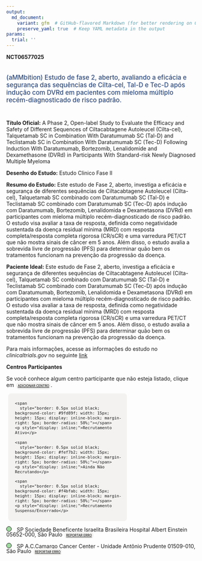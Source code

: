 ```yaml
---
output: 
  md_document:
    variant: gfm  # GitHub-flavored Markdown (for better rendering on GitHub)
    preserve_yaml: true  # Keep YAML metadata in the output
params:
  trial: ''
---
```


**NCT06577025**

<div style="padding: 5px 5px 5px 0px; font-size: 1.20em; font-weight: 500; color: #2E4A7F; text-align: left; margin-bottom: 20px">

(aMMbition) Estudo de fase 2, aberto, avaliando a eficácia e segurança
das sequências de Cilta-cel, Tal-D e Tec-D após indução com DVRd em
pacientes com mieloma múltiplo recém-diagnosticado de risco padrão.

</div>

**Título Oficial:** A Phase 2, Open-label Study to Evaluate the Efficacy
and Safety of Different Sequences of Ciltacabtagene Autoleucel
(Cilta-cel), Talquetamab SC in Combination With Daratumumab SC (Tal-D)
and Teclistamab SC in Combination With Daratumumab SC (Tec-D) Following
Induction With Daratumumab, Bortezomib, Lenalidomide and Dexamethasone
(DVRd) in Participants With Standard-risk Newly Diagnosed Multiple
Myeloma

**Desenho do Estudo:** Estudo Clinico Fase II

**Resumo do Estudo:** Este estudo de Fase 2, aberto, investiga a
eficácia e segurança de diferentes sequências de Ciltacabtagene
Autoleucel (Cilta-cel), Talquetamab SC combinado com Daratumumab SC
(Tal-D) e Teclistamab SC combinado com Daratumumab SC (Tec-D) após
indução com Daratumumab, Bortezomib, Lenalidomida e Dexametasona (DVRd)
em participantes com mieloma múltiplo recém-diagnosticado de risco
padrão. O estudo visa avaliar a taxa de resposta, definida como
negatividade sustentada da doença residual mínima (MRD) com resposta
completa/resposta completa rigorosa (CR/sCR) e uma varredura PET/CT que
não mostra sinais de câncer em 5 anos. Além disso, o estudo avalia a
sobrevida livre de progressão (PFS) para determinar quão bem os
tratamentos funcionam na prevenção da progressão da doença.

**Paciente Ideal:** Este estudo de Fase 2, aberto, investiga a eficácia
e segurança de diferentes sequências de Ciltacabtagene Autoleucel
(Cilta-cel), Talquetamab SC combinado com Daratumumab SC (Tal-D) e
Teclistamab SC combinado com Daratumumab SC (Tec-D) após indução com
Daratumumab, Bortezomib, Lenalidomida e Dexametasona (DVRd) em
participantes com mieloma múltiplo recém-diagnosticado de risco padrão.
O estudo visa avaliar a taxa de resposta, definida como negatividade
sustentada da doença residual mínima (MRD) com resposta
completa/resposta completa rigorosa (CR/sCR) e uma varredura PET/CT que
não mostra sinais de câncer em 5 anos. Além disso, o estudo avalia a
sobrevida livre de progressão (PFS) para determinar quão bem os
tratamentos funcionam na prevenção da progressão da doença.

Para mais informações, acesse as informações do estudo no
*clinicaltrials.gov* no seguinte
[link](https://clinicaltrials.gov/ct2/show/NCT06577025)

**Centros Participantes**

Se você conhece algum centro participante que não esteja listado, clique
em
<span style="color: #2E4A7F; margin-left: 2px; padding: 4px; background-color: #f3f2f1; border-radius: 8px; font-weight: 500; font-size: 0.6em"><a
href="https://flazar.shinyapps.io/formsapp?study_nct_id=NCT06577025&amp;location_id=N%2FA&amp;location_full_name=N%2FA&amp;form_type=Adicionar%20Centro"
target="_blank">ADICIONAR CENTRO</a></span>.

<div style="margin-bottom: 8px; margin-left: 5px; padding: 8px; max-width: 300px; background-color: #f3f2f1; border-radius: 8px; font-size: 0.9em">

<div style="margin-left: 10px;">

    <span 
      style="border: 0.5px solid black; background-color: #9fd89f; width: 15px; height: 15px; display: inline-block; margin-right: 5px; border-radius: 50%;"></span>
    <p style="display: inline;">Recrutamento Ativo</p>

</div>

<div style="margin-left: 10px;">

    <span 
      style="border: 0.5px solid black; background-color: #fef7b2; width: 15px; height: 15px; display: inline-block; margin-right: 5px; border-radius: 50%;"></span>
    <p style="display: inline;">Ainda Não Recrutando</p>

</div>

<div style="margin-left: 10px;">

    <span 
      style="border: 0.5px solid black; background-color: #f4bfab; width: 15px; height: 15px; display: inline-block; margin-right: 5px; border-radius: 50%;"></span>
    <p style="display: inline;">Recrutamento Suspenso/Encerrado</p>

</div>

</div>

<div style="line-height: 0.9em">

<span style="border: 0.5px solid black; display: inline-block; width: 12px; height: 12px; border-radius: 50%; margin-right: 10px; padding-bottom: 0px; background-color: #9fd89f;"></span>
SP Sociedade Beneficente Israelita Brasileira Hospital Albert Einstein
05652-000, São Paulo
<span style="color: #2E4A7F; margin-left: 2px; padding: 4px; background-color: #f3f2f1; border-radius: 8px; font-weight: 500; font-size: 0.6em"><a
href="https://flazar.shinyapps.io/formsapp?study_nct_id=NCT06577025&amp;location_id=SOCIEDADEBENEFICENTEISRAELITABRASILEIRAHOSPITALALBERTEINSTEINSAOPAULO05652900BRAZIL&amp;location_full_name=Sociedade%20Beneficente%20Israelita%20Brasileira%20Hospital%20Albert%20Einstein%2C%2005652-000%2C%20S%C3%A3o%20Paulo&amp;form_type=Reportar%20Erro"
target="_blank">REPORTAR ERRO</a></span>

<span style="border: 0.5px solid black; display: inline-block; width: 12px; height: 12px; border-radius: 50%; margin-right: 10px; padding-bottom: 0px; background-color: #9fd89f;"></span>
SP A.C.Camargo Cancer Center - Unidade Antônio Prudente 01509-010, São
Paulo
<span style="color: #2E4A7F; margin-left: 2px; padding: 4px; background-color: #f3f2f1; border-radius: 8px; font-weight: 500; font-size: 0.6em"><a
href="https://flazar.shinyapps.io/formsapp?study_nct_id=NCT06577025&amp;location_id=FUNDACAOANTONIOPRUDENTEACCAMARGOCANCERCENTERSAOPAULO01509900BRAZIL&amp;location_full_name=A.C.Camargo%20Cancer%20Center%20-%20Unidade%20Ant%C3%B4nio%20Prudente%2C%2001509-010%2C%20S%C3%A3o%20Paulo&amp;form_type=Reportar%20Erro"
target="_blank">REPORTAR ERRO</a></span>

</div>

